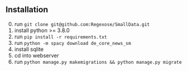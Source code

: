 ## Installation
0. run `git clone git@github.com:Regexose/SmallData.git`
1. install python >= 3.8.0
2. run `pip install -r requirements.txt`
3. run `python -m spacy download de_core_news_sm`
4. install sqlite
5. cd into webserver
6. run `python manage.py makemigrations && python manage.py migrate`